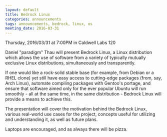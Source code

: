 ```yaml
---
layout: default
title: Bedrock Linux
categories: announcements
tags: announcements, bedrock, linux, os
meeting_date: 2016-03-31
---
```


Thursday, 2016/03/31 at 7:00PM in Caldwell Labs 120

Daniel "paradigm" Thau will present Bedrock Linux, a Linux distribution which
allows the use of software from a variety of typically mutually exclusive Linux
distributions, simultaneously and transparently.

If one would like a rock-solid stable base (for example, from Debian or a RHEL
clone) yet still have easy access to cutting-edge packages (from, say, Arch
Linux), automate compiling packages with Gentoo's portage, and ensure that
software aimed only for the ever popular Ubuntu will run smoothly - all at the
same time, in the same distribution - Bedrock Linux will provide a means to
achieve this.

The presentation will cover the motivation behind the Bedrock Linux, various
real-world use cases for the project, concepts useful for utilizing and
understanding it, as well as future plans.

Laptops are encouraged, and as always there will be pizza.
